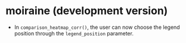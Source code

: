 # moiraine (development version)

- In `comparison_heatmap_corr()`, the user can now choose the legend position through the `legend_position` parameter.
